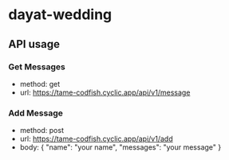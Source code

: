 # dayat-wedding

## API usage

### Get Messages

- method: get
- url: https://tame-codfish.cyclic.app/api/v1/message

### Add Message

- method: post
- url: https://tame-codfish.cyclic.app/api/v1/add
- body:
  {
  "name": "your name",
  "messages": "your message"
  }
